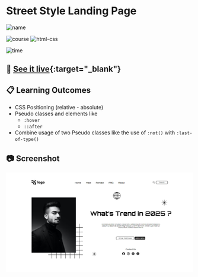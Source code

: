 # Street Style Landing Page

![name](https://img.shields.io/badge/Khurram-Iqbal-blue)

![course](https://img.shields.io/badge/-full--stack--js--bootcamp-red)
![html-css](https://img.shields.io/badge/HTML%20%2F%20CSS-Project--1-green)

![time](https://img.shields.io/badge/time--to--complete-5--hrs--approx.-yellowgreen)

## :link: [See it live](https://fullstack-js-bc-project-01.netlify.app/){:target="_blank"}

## :clipboard: Learning Outcomes 

- CSS Positioning (relative - absolute)
- Pseudo classes and elements like
    - `:hover`
    - `::after`
- Combine usage of two Pseudo classes like the use of `:not()` with `:last-of-type()`

## :camera: Screenshot

![screenshot](./screentshot-project1.png)
